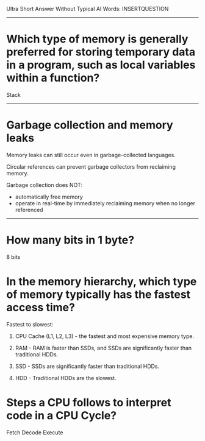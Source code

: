 

Ultra Short Answer Without Typical AI Words: INSERTQUESTION

-------------------------------------------------------


# Which type of memory is generally preferred for storing temporary data  in a program, such as local variables within a function?

Stack

-------------------------------------------------------

# Garbage collection and memory leaks

Memory leaks can still occur even in garbage-collected languages.

Circular references can prevent garbage collectors from reclaiming memory.

Garbage collection does NOT:
 - automatically free memory
 - operate in real-time by immediately reclaiming memory when no longer referenced

-------------------------------------------------------

# How many bits in 1 byte?

8 bits

# In the memory hierarchy, which type of memory typically has the fastest access time?

Fastest to slowest:

1. CPU Cache (L1, L2, L3) - the fastest and most expensive memory type.

2. RAM - RAM is faster than SSDs, and SSDs are significantly faster than traditional HDDs.

3. SSD - SSDs are significantly faster than traditional HDDs.

4. HDD - Traditional HDDs are the slowest.


# Steps a CPU follows to interpret code in a CPU Cycle?

Fetch
Decode
Execute

